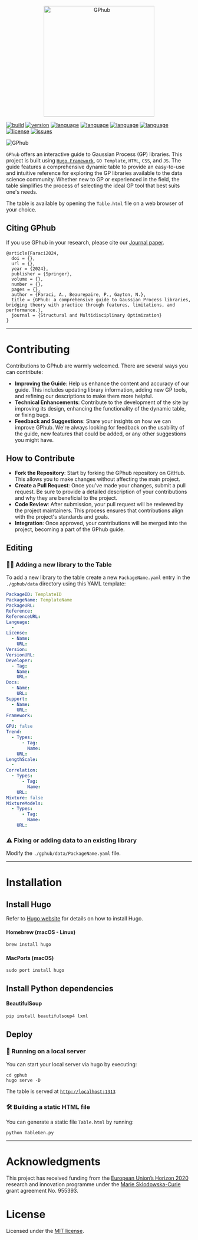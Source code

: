 <p align="center">
    <img title="GPhubLogo" alt="GPhub" src="https://res.cloudinary.com/dkytv4nwx/image/upload/v1710786255/GPhubLogo_nn1pyz.svg" width="300">
</p>

[![build](https://img.shields.io/badge/build-passing-brightgreen)](https://img.shields.io/badge/build-passing-brightgreen)
[![version](https://img.shields.io/badge/version-v0.0.dev-brightgreen)](https://github.com/alefaraci/Kriging-Table-HTML/releases/tag/devs)
[![language](https://img.shields.io/badge/language-GO-blue)](https://go.dev)
[![language](https://img.shields.io/badge/language-html-orange)](https://html.spec.whatwg.org)
[![language](https://img.shields.io/badge/language-CSS-green)](https://www.w3.org/TR/CSS/)
[![language](https://img.shields.io/badge/language-JS-yellow)](developer.mozilla.org/it/docs/Web/JavaScript)
[![license](https://img.shields.io/badge/license-MIT-brightgreen.svg)](https://github.com/alefaraci/Kriging-Table-HTML/blob/main/LICENSE)
[![issues](https://img.shields.io/badge/issues-1-red)](https://github.com/alefaraci/Kriging-Table-HTML/issues)

![GPhub](https://res.cloudinary.com/dkytv4nwx/image/upload/v1709317441/Screenshot_2024-03-01_alle_19.12.28_tjgara.png)

`GPhub` offers an interactive guide to Gaussian Process (GP) libraries. This project is built using [`Hugo Framework`](https://gohugo.io/), `GO Template`, `HTML`, `CSS`, and `JS`. The guide features a comprehensive dynamic table to provide an easy-to-use and intuitive reference for exploring the GP libraries available to the data science community. Whether new to GP or experienced in the field, the table simplifies the process of selecting the ideal GP tool that best suits one's needs.

The table is available by opening the `Table.html` file on a web browser of your choice.

## Citing GPhub

If you use GPhub in your research, please cite our [Journal paper]().

```
@article{Faraci2024,
  doi = {},
  url = {},
  year = {2024},
  publisher = {Springer},
  volume = {},
  number = {},
  pages = {},
  author = {Faraci, A., Beaurepaire, P., Gayton, N.},
  title = {GPhub: a comprehensive guide to Gaussian Process libraries, bridging theory with practice through features, limitations, and performance.},
  journal = {Structural and Multidisciplinary Optimization}
}
```

---

# Contributing

Contributions to GPhub are warmly welcomed. There are several ways you can contribute:

- **Improving the Guide**: Help us enhance the content and accuracy of our guide. This includes updating library information, adding new GP tools, and refining our descriptions to make them more helpful.
- **Technical Enhancements**: Contribute to the development of the site by improving its design, enhancing the functionality of the dynamic table, or fixing bugs.
- **Feedback and Suggestions**: Share your insights on how we can improve GPhub. We're always looking for feedback on the usability of the guide, new features that could be added, or any other suggestions you might have.

## How to Contribute

- **Fork the Repository**: Start by forking the GPhub repository on GitHub. This allows you to make changes without affecting the main project.
- **Create a Pull Request**: Once you've made your changes, submit a pull request. Be sure to provide a detailed description of your contributions and why they are beneficial to the project.
- **Code Review**: After submission, your pull request will be reviewed by the project maintainers. This process ensures that contributions align with the project's standards and goals.
- **Integration**: Once approved, your contributions will be merged into the project, becoming a part of the GPhub guide.

## Editing

### 👨‍💻 Adding a new library to the Table

To add a new library to the table create a new `PackageName.yaml` entry in the `./gphub/data` directory using this YAML template:

```YAML
PackageID: TemplateID
PackageName: TemplateName
PackageURL:
Reference:
ReferenceURL:
Language:
  -
License:
  - Name:
    URL:
Version:
VersionURL:
Developer:
  - Tag:
    Name:
    URL:
Docs:
  - Name:
    URL:
Support:
  - Name:
    URL:
Framework:
  -
GPU: false
Trend:
  - Types:
      - Tag:
        Name:
    URL:
LengthScale:
  -
Correlation:
  - Types:
      - Tag:
        Name:
    URL:
Mixture: false
MixtureModels:
  - Types:
      - Tag:
        Name:
    URL:
```

### ⚠️ Fixing or adding data to an existing library

Modify the `./gphub/data/PackageName.yaml` file.

---

# Installation

## Install Hugo

Refer to [Hugo website](https://gohugo.io/installation/) for details on how to install Hugo.

#### Homebrew (macOS - Linux)

```sh
brew install hugo
```

#### MacPorts (macOS)

```MacPorts
sudo port install hugo
```

## Install Python dependencies

#### BeautifulSoup

```sh
pip install beautifulsoup4 lxml
```

## Deploy

### 🛜 Running on a local server

You can start your local server via hugo by executing:

```shell
cd gphub
hugo serve -D
```

The table is served at [`http://localhost:1313`](http://localhost:1313)

### 🛠️ Building a static HTML file

You can generate a static file `Table.html` by running:

```shell
python TableGen.py
```

---

# Acknowledgments

This project has received funding from the [European Union’s Horizon 2020](https://research-and-innovation.ec.europa.eu/funding/funding-opportunities/funding-programmes-and-open-calls/horizon-2020_en) research and innovation programme under the [Marie Sklodowska-Curie](https://marie-sklodowska-curie-actions.ec.europa.eu) grant agreement No. 955393.

# License

Licensed under the [MIT license](https://github.com/alefaraci/Kriging-Table-HTML/blob/main/LICENSE).
